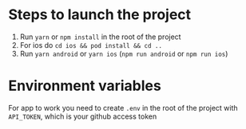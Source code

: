 # Steps to launch the project

1. Run `yarn` or `npm install` in the root of the project
2. For ios do `cd ios && pod install && cd ..`
3. Run `yarn android` or `yarn ios` (`npm run android` or `npm run ios`)

# Environment variables

For app to work you need to create `.env` in the root of the project with `API_TOKEN`, which is your github access token

